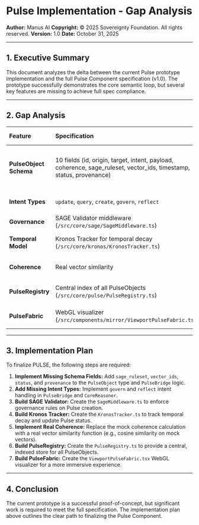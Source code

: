 # Pulse Implementation - Gap Analysis

**Author:** Manus AI
**Copyright:** © 2025 Sovereignty Foundation. All rights reserved.
**Version:** 1.0
**Date:** October 31, 2025

---

## 1. Executive Summary

This document analyzes the delta between the current Pulse prototype implementation and the full Pulse Component specification (v1.0). The prototype successfully demonstrates the core semantic loop, but several key features are missing to achieve full spec compliance.

---

## 2. Gap Analysis

| Feature | Specification | Current Implementation | Gap |
|:---|:---|:---|:---|
| **PulseObject Schema** | 10 fields (id, origin, target, intent, payload, coherence, sage_ruleset, vector_ids, timestamp, status, provenance) | 6 fields (id, source, target, mode, topic, timestamp) | ❌ **4 missing fields**: `sage_ruleset`, `vector_ids`, `status`, `provenance` |
| **Intent Types** | `update`, `query`, `create`, `govern`, `reflect` | `update`, `query`, `create` | ❌ **2 missing intents**: `govern`, `reflect` |
| **Governance** | SAGE Validator middleware (`/src/core/sage/SageMiddleware.ts`) | ❌ **Not implemented** | No governance layer exists |
| **Temporal Model** | Kronos Tracker for temporal decay (`/src/core/kronos/KronosTracker.ts`) | ❌ **Not implemented** | No temporal decay or status tracking |
| **Coherence** | Real vector similarity | Mocked (random number) | ❌ **Mock implementation** |
| **PulseRegistry** | Central index of all PulseObjects (`/src/core/pulse/PulseRegistry.ts`) | ❌ **Not implemented** | PulseBridge holds log in memory |
| **PulseFabric** | WebGL visualizer (`/src/components/mirror/ViewportPulseFabric.tsx`) | ❌ **Not implemented** | Current visualizer is 2D SVG |

---

## 3. Implementation Plan

To finalize PULSE, the following steps are required:

1.  **Implement Missing Schema Fields:** Add `sage_ruleset`, `vector_ids`, `status`, and `provenance` to the `PulseObject` type and `PulseBridge` logic.
2.  **Add Missing Intent Types:** Implement `govern` and `reflect` intent handling in `PulseBridge` and `CoreReasoner`.
3.  **Build SAGE Validator:** Create the `SageMiddleware.ts` to enforce governance rules on Pulse creation.
4.  **Build Kronos Tracker:** Create the `KronosTracker.ts` to track temporal decay and update Pulse status.
5.  **Implement Real Coherence:** Replace the mock coherence calculation with a real vector similarity function (e.g., cosine similarity on mock vectors).
6.  **Build PulseRegistry:** Create the `PulseRegistry.ts` to provide a central, indexed store for all PulseObjects.
7.  **Build PulseFabric:** Create the `ViewportPulseFabric.tsx` WebGL visualizer for a more immersive experience.

---

## 4. Conclusion

The current prototype is a successful proof-of-concept, but significant work is required to meet the full specification. The implementation plan above outlines the clear path to finalizing the Pulse Component.
